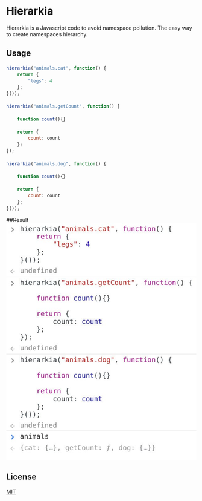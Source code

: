 # Hierarkia

Hierarkia is a Javascript code to avoid namespace pollution. The easy way to create namespaces hierarchy.

## Usage


```javascript
hierarkia("animals.cat", function() {
    return {
        "legs": 4
    };
}());

hierarkia("animals.getCount", function() {

    function count(){}

    return {
        count: count
    };
});

hierarkia("animals.dog", function() {

    function count(){}

    return {
        count: count
    };
}());
```

##Result
![browser result](https://github.com/bitbaso/hierarkia/blob/master/screenshot/hierarkiaBrowser.jpg)

## License
[MIT](https://choosealicense.com/licenses/mit/)